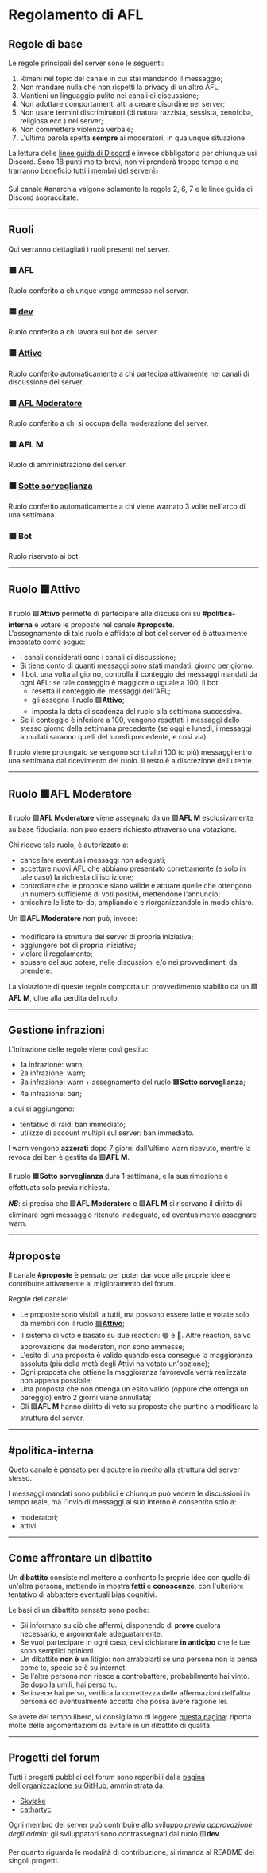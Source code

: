 # Regolamento di AFL

## Regole di base
Le regole principali del server sono le seguenti:
1. Rimani nel topic del canale in cui stai mandando il messaggio;
2. Non mandare nulla che non rispetti la privacy di un altro AFL;
3. Mantieni un linguaggio pulito nei canali di discussione;
4. Non adottare comportamenti atti a creare disordine nel server;
5. Non usare termini discriminatori (di natura razzista, sessista, xenofoba, religiosa ecc.) nel server;
6. Non commettere violenza verbale;
7. L'ultima parola spetta **sempre** ai moderatori, in qualunque situazione.

La lettura delle [linee guida di Discord](https://discordapp.com/guidelines) è invece obbligatoria per chiunque usi Discord. Sono 18 punti molto brevi, non vi prenderà troppo tempo e ne trarranno beneficio tutti i membri del server👍

Sul canale #anarchia valgono solamente le regole 2, 6, 7 e le linee guida di Discord sopraccitate.
***
## Ruoli
Qui verranno dettagliati i ruoli presenti nel server.

### 🟦 AFL
Ruolo conferito a chiunque venga ammesso nel server.
### 🟨 [dev](https://github.com/AFLdiscord/AFL-Rules/blob/main/regole.md#progetti-del-forum)
Ruolo conferito a chi lavora sul bot del server.
### 🟩 [Attivo](https://github.com/AFLdiscord/AFL-Rules/blob/main/regole.md#ruolo-attivo)
Ruolo conferito automaticamente a chi partecipa attivamente nei canali di discussione del server.
### 🟩 [AFL Moderatore](https://github.com/AFLdiscord/AFL-Rules/blob/main/regole.md#ruolo-afl-moderatore)
Ruolo conferito a chi si occupa della moderazione del server.
### 🟩 AFL M
Ruolo di amministrazione del server.
### 🟧 [Sotto sorveglianza](https://github.com/AFLdiscord/AFL-Rules/blob/main/regole.md#gestione-infrazioni)
Ruolo conferito automaticamente a chi viene warnato 3 volte nell'arco di una settimana.
### 🟥 Bot
Ruolo riservato ai bot.
***
## Ruolo 🟩**Attivo**
Il ruolo 🟩**Attivo** permette di partecipare alle discussioni su **#politica-interna** e votare le proposte nel canale **#proposte**.<br>L'assegnamento di tale ruolo è affidato al bot del server ed è attualmente impostato come segue:
- I canali considerati sono i canali di discussione;
- Si tiene conto di quanti messaggi sono stati mandati, giorno per giorno.
- Il bot, una volta al giorno, controlla il conteggio dei messaggi mandati da ogni AFL: se tale conteggio è maggiore o uguale a 100, il bot:
  - resetta il conteggio dei messaggi dell'AFL;
  - gli assegna il ruolo 🟩**Attivo**;
  - imposta la data di scadenza del ruolo alla settimana successiva.
- Se il conteggio è inferiore a 100, vengono resettati i messaggi dello stesso giorno della settimana precedente (se oggi è lunedì, i messaggi annullati saranno quelli del lunedì precedente, e così via).

Il ruolo viene prolungato se vengono scritti altri 100 (o più) messaggi entro una settimana dal ricevimento del ruolo.
Il resto è a discrezione dell'utente.
***
## Ruolo 🟩**AFL Moderatore**
Il ruolo 🟩**AFL Moderatore** viene assegnato da un 🟩**AFL M** esclusivamente su base fiduciaria: non può essere richiesto attraverso una votazione.

Chi riceve tale ruolo, è autorizzato a:
- cancellare eventuali messaggi non adeguati;
- accettare nuovi AFL che abbiano presentato correttamente (e solo in tale caso) la richiesta di iscrizione;
- controllare che le proposte siano valide e attuare quelle che ottengono un numero sufficiente di voti positivi, mettendone l'annuncio;
- arricchire le liste to-do, ampliandole e riorganizzandole in modo chiaro.

Un 🟩**AFL Moderatore** non può, invece:
- modificare la struttura del server di propria iniziativa;
- aggiungere bot di propria iniziativa;
- violare il regolamento;
- abusare del suo potere, nelle discussioni e/o nei provvedimenti da prendere.

La violazione di queste regole comporta un provvedimento stabilito da un 🟩**AFL M**, oltre alla perdita del ruolo.
***
## Gestione infrazioni
L'infrazione delle regole viene così gestita:
- 1a infrazione: warn;
- 2a infrazione: warn;
- 3a infrazione: warn + assegnamento del ruolo 🟧**Sotto sorveglianza**;
- 4a infrazione: ban;

a cui si aggiungono:
- tentativo di raid: ban immediato;
- utilizzo di account multipli sul server: ban immediato.

I warn vengono **azzerati** dopo 7 giorni dall'ultimo warn ricevuto, mentre la revoca dei ban è gestita da 🟩**AFL M**.

Il ruolo 🟧**Sotto sorveglianza** dura 1 settimana, e la sua rimozione è effettuata solo previa richiesta.

***NB***: si precisa che 🟩**AFL Moderatore** e 🟩**AFL M** si riservano il diritto di eliminare ogni messaggio ritenuto inadeguato, ed eventualmente assegnare warn.
***
## #proposte
Il canale **#proposte** è pensato per poter dar voce alle proprie idee e contribuire attivamente al miglioramento del forum.

Regole del canale:

- Le proposte sono visibili a tutti, ma possono essere fatte e votate solo da membri con il ruolo [🟩**Attivo**](https://github.com/AFLdiscord/AFL-Rules/blob/main/regole.md#ruolo-attivo);
- Il sistema di voto è basato su due reaction: 🟢 e 🔴. Altre reaction, salvo approvazione dei moderatori, non sono ammesse;
- L'esito di una proposta è valido quando essa consegue la maggioranza assoluta (più della metà degli Attivi ha votato un'opzione);
- Ogni proposta che ottiene la maggioranza favorevole verrà realizzata non appena possibile;
- Una proposta che non ottenga un esito valido (oppure che ottenga un pareggio) entro 2 giorni viene annullata;
- Gli 🟩**AFL M** hanno diritto di veto su proposte che puntino a modificare la struttura del server.
***
## #politica-interna
Queto canale è pensato per discutere in merito alla struttura del server stesso.

I messaggi mandati sono pubblici e chiunque può vedere le discussioni in tempo reale, ma l'invio di messaggi al suo interno è consentito solo a:
- moderatori;
- attivi.
***
## Come affrontare un dibattito
Un **dibattito** consiste nel mettere a confronto le proprie idee con quelle di un'altra persona, mettendo in mostra **fatti** e **conoscenze**, con l'ulteriore tentativo di abbattere eventuali bias cognitivi.

Le basi di un dibattito sensato sono poche:
- Sii informato su ciò che affermi, disponendo di **prove** qualora necessario, e argomentale adeguatamente.
- Se vuoi partecipare in ogni caso, devi dichiarare **in anticipo** che le tue sono semplici opinioni.
- Un dibattito **non è** un litigio: non arrabbiarti se una persona non la pensa come te, specie se è su internet.
- Se l'altra persona non riesce a controbattere, probabilmente hai vinto. Se dopo la umili, hai perso tu.
- Se invece hai perso, verifica la correttezza delle affermazioni dell'altra persona ed eventualmente accetta che possa avere ragione lei.

Se avete del tempo libero, vi consigliamo di leggere [questa pagina](https://it.wikipedia.org/wiki/Fallacia): riporta molte delle argomentazioni da evitare in un dibattito di qualità.
***
## Progetti del forum
Tutti i progetti pubblici del forum sono reperibili dalla [pagina dell'organizzazione su GitHub](https://github.com/AFLdiscord), amministrata da:
- [Skylake](https://github.com/Skylake-dev)
- [cathartyc](https://github.com/cathartyc)

Ogni membro del server può contribuire allo sviluppo *previa approvazione degli admin*: gli sviluppatori sono contrassegnati dal ruolo 🟨**dev**.

Per quanto riguarda le modalità di contribuzione, si rimanda al README dei singoli progetti.